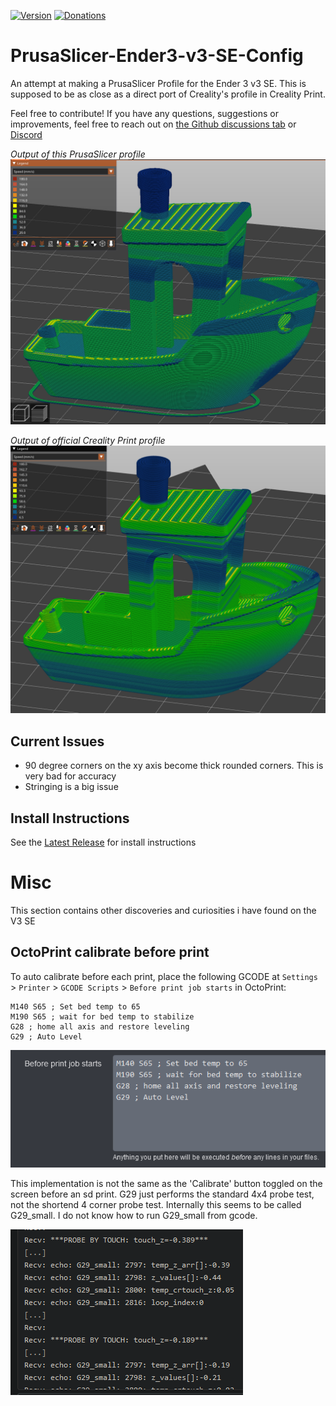 [![Version](https://img.shields.io/github/v/release/suchmememanyskill/PrusaSlicer-Ender3-v3-SE-Config)](https://github.com/suchmememanyskill/PrusaSlicer-Ender3-v3-SE-Config/releases) [![Donations](https://img.shields.io/badge/Support%20on-Ko--Fi-red)](https://ko-fi.com/suchmememanyskill)

# PrusaSlicer-Ender3-v3-SE-Config
An attempt at making a PrusaSlicer Profile for the Ender 3 v3 SE. This is supposed to be as close as a direct port of Creality's profile in Creality Print.

Feel free to contribute! If you have any questions, suggestions or improvements, feel free to reach out on [the Github discussions tab](https://github.com/suchmememanyskill/PrusaSlicer-Ender3-v3-SE-Config/discussions) or [Discord](https://discord.com/users/249186838592487425)

*Output of this PrusaSlicer profile*
![PrusaSlicer Print Output](img/prusa.png)

*Output of official Creality Print profile*
![Creality Print Output](img/creality.png)

## Current Issues
- 90 degree corners on the xy axis become thick rounded corners. This is very bad for accuracy
- Stringing is a big issue

## Install Instructions
See the [Latest Release](https://github.com/suchmememanyskill/PrusaSlicer-Ender3-v3-SE-Config/releases) for install instructions

# Misc
This section contains other discoveries and curiosities i have found on the V3 SE

## OctoPrint calibrate before print
To auto calibrate before each print, place the following GCODE at `Settings` > `Printer` > `GCODE Scripts` > `Before print job starts` in OctoPrint:
```
M140 S65 ; Set bed temp to 65
M190 S65 ; wait for bed temp to stabilize
G28 ; home all axis and restore leveling
G29 ; Auto Level
```

![before_print_calibrate](img/calibrate_before_print.png)

This implementation is not the same as the 'Calibrate' button toggled on the screen before an sd print. G29 just performs the standard 4x4 probe test, not the shortend 4 corner probe test. Internally this seems to be called G29_small. I do not know how to run G29_small from gcode.

![g29_small](img/g29_small.png)
